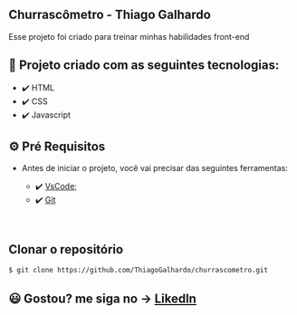 
 ## Churrascômetro - Thiago Galhardo

Esse projeto foi criado para treinar minhas habilidades front-end

## 🚀 Projeto criado com as seguintes tecnologias:

- ✔️ HTML
- ✔️ CSS
- ✔️ Javascript

## ⚙ Pré Requisitos

- Antes de iniciar o projeto, você vai precisar das seguintes ferramentas: 

    - ✔️ [VsCode](https://code.visualstudio.com/download);
    - ✔️ [Git](https://git-scm.com/)

<br>

## Clonar o repositório
```bash
$ git clone https://github.com/ThiagoGalhardo/churrascometro.git
```


## 😃 Gostou? me siga no -> [Likedln](https://www.linkedin.com/in/thgalhardo/)

